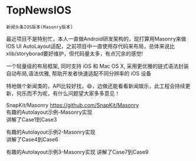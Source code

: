 # TopNewsIOS

` 新闻头条IOS版本(Masonry版本) `

最近项目不是特别忙，本人一直做Android研发架构的，现打算用Masonry来做IOS UI AutoLayout适配，之前项目中一直使用存代码来布局，总体来说比xlib/storyborad要好维护，但代码量太多，有点冗余的感觉!<br> 

一个轻量级的布局框架, 同时支持 iOS 和 Mac OS X, 采用更优雅的链式语法封装自动布局,语法优雅, 帮助开发者快速适配不同分辨率的 iOS 设备<br> 

特地做个新闻类的，API比较好找，😄，边做还能看看新闻娱乐，此工程会持续更新，何乐而不为呢，有什么问题望大家多多意见！<br> 

SnapKit/Masonry https://github.com/SnapKit/Masonry<br> 
有趣的Autolayout示例-Masonry实现<br> 
讲解了Case1到Case3<br> 

有趣的Autolayout示例2-Masonry实现<br> 
讲解了Case4到Case6<br> 

有趣的Autolayout示例3-Masonry实现
讲解了Case7到Case9<br> 





